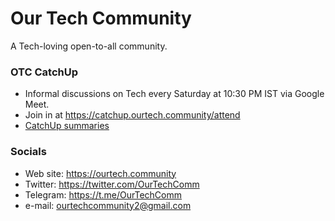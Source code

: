 # Our Tech Community

A Tech-loving open-to-all community.

### OTC CatchUp

- Informal discussions on Tech every Saturday at 10:30 PM IST via Google Meet.
- Join in at https://catchup.ourtech.community/attend
- [CatchUp summaries](https://twitter.com/OurTechComm)

### Socials

- Web site: https://ourtech.community
- Twitter: https://twitter.com/OurTechComm
- Telegram: https://t.me/OurTechComm
- e-mail: [ourtechcommunity2@gmail.com](mailto:ourtechcommunity2@gmail.com)
